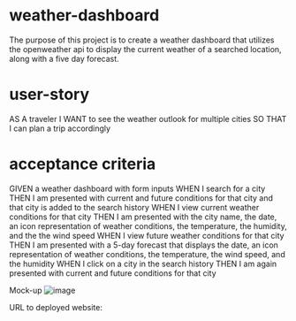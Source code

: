 # weather-dashboard
The purpose of this project is to create a weather dashboard that utilizes the openweather api to display the current weather of a searched location, along with a five day forecast.

# user-story
AS A traveler
I WANT to see the weather outlook for multiple cities
SO THAT I can plan a trip accordingly

# acceptance criteria
GIVEN a weather dashboard with form inputs
WHEN I search for a city
THEN I am presented with current and future conditions for that city and that city is added to the search history
WHEN I view current weather conditions for that city
THEN I am presented with the city name, the date, an icon representation of weather conditions, the temperature, the humidity, and the the wind speed
WHEN I view future weather conditions for that city
THEN I am presented with a 5-day forecast that displays the date, an icon representation of weather conditions, the temperature, the wind speed, and the humidity
WHEN I click on a city in the search history
THEN I am again presented with current and future conditions for that city

Mock-up
![image](https://user-images.githubusercontent.com/121911679/223815382-2e9c5e02-abeb-472e-98dd-c7117d4eabdd.png)

URL to deployed website: 
